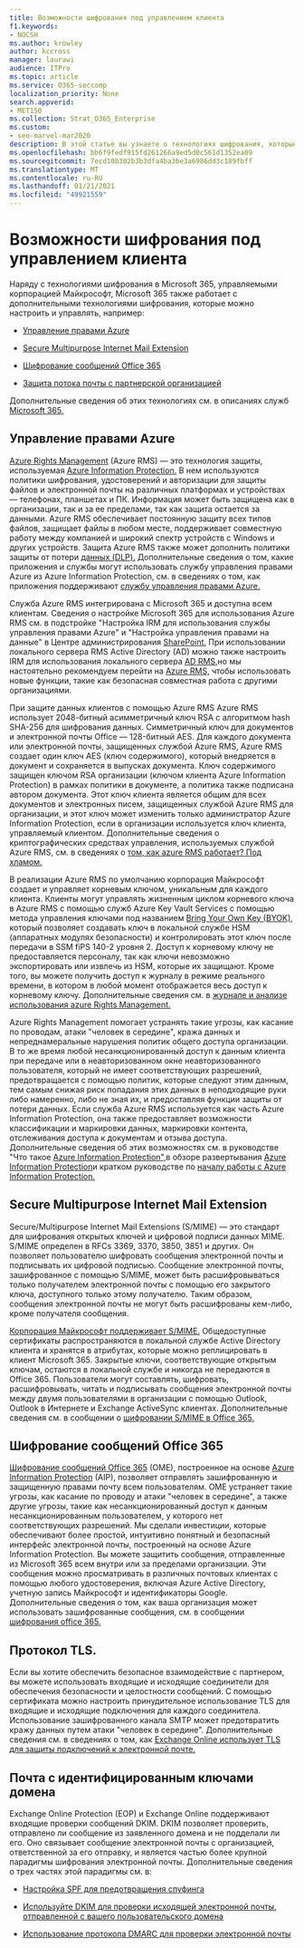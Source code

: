 ```yaml
---
title: Возможности шифрования под управлением клиента
f1.keywords:
- NOCSH
ms.author: krowley
author: kccross
manager: laurawi
audience: ITPro
ms.topic: article
ms.service: O365-seccomp
localization_priority: None
search.appverid:
- MET150
ms.collection: Strat_O365_Enterprise
ms.custom:
- seo-marvel-mar2020
description: В этой статье вы узнаете о технологиях шифрования, которые можно настраивать и управлять в Microsoft 365.
ms.openlocfilehash: bb6f9fedf915fd261266a9ed5d0c561d1352ea09
ms.sourcegitcommit: 7ecd10b302b3b3dfa4ba3be3a6986dd3c189fbff
ms.translationtype: MT
ms.contentlocale: ru-RU
ms.lasthandoff: 01/21/2021
ms.locfileid: "49921559"
---
```

# <a name="customer-managed-encryption-features"></a>Возможности шифрования под управлением клиента

Наряду с технологиями шифрования в Microsoft 365, управляемыми корпорацией Майкрософт, Microsoft 365 также работает с дополнительными технологиями шифрования, которые можно настроить и управлять, например:

- [Управление правами Azure](https://docs.microsoft.com/azure/information-protection/what-is-azure-rms)

- [Secure Multipurpose Internet Mail Extension](https://blogs.technet.com/b/exchange/archive/2014/12/15/how-to-configure-s-mime-in-office-365.aspx)

- [Шифрование сообщений Office 365](https://products.office.com/en-us/exchange/office-365-message-encryption)

- [Защита потока почты с партнерской организацией](https://docs.microsoft.com/exchange/mail-flow-best-practices/use-connectors-to-configure-mail-flow/set-up-connectors-for-secure-mail-flow-with-a-partner)

Дополнительные сведения об этих технологиях см. в описаниях служб [Microsoft 365.](https://technet.microsoft.com/library/office-365-service-descriptions.aspx)

## <a name="azure-rights-management"></a>Управление правами Azure

[Azure Rights Management](https://docs.microsoft.com/azure/information-protection/what-is-azure-rms) (Azure RMS) — это технология защиты, используемая [Azure Information Protection.](https://docs.microsoft.com/information-protection/understand-explore/what-is-information-protection) В нем используются политики шифрования, удостоверений и авторизации для защиты файлов и электронной почты на различных платформах и устройствах — телефонах, планшетах и ПК. Информация может быть защищена как в организации, так и за ее пределами, так как защита остается за данными. Azure RMS обеспечивает постоянную защиту всех типов файлов, защищает файлы в любом месте, поддерживает совместную работу между компанией и широкий спектр устройств с Windows и других устройств. Защита Azure RMS также может дополнить политики защиты от потери [данных (DLP).](https://docs.microsoft.com/exchange/security-and-compliance/data-loss-prevention/data-loss-prevention) Дополнительные сведения о том, какие приложения и службы могут использовать службу управления правами Azure из Azure Information Protection, см. в сведениях о том, как приложения поддерживают [службу управления правами Azure.](https://docs.microsoft.com/information-protection/understand-explore/applications-support)

Служба Azure RMS интегрирована с Microsoft 365 и доступна всем клиентам. Сведения о настройке Microsoft 365 для использования Azure RMS см. в подстройке "Настройка IRM для использования службы управления правами Azure" и "Настройка управления правами на данные" в Центре администрирования [SharePoint.](https://technet.microsoft.com/library/dn151475(v=exchg.150).aspx) При использовании локального сервера RMS Active Directory (AD) можно также настроить IRM для использования локального сервера [AD RMS,](https://docs.microsoft.com/office365/SecurityCompliance/configure-irm-to-use-an-on-premises-ad-rms-server)но мы настоятельно рекомендуем перейти на [Azure RMS,](https://docs.microsoft.com/azure/information-protection/migrate-from-ad-rms-to-azure-rms) чтобы использовать новые функции, такие как безопасная совместная работа с другими организациями.

При защите данных клиентов с помощью Azure RMS Azure RMS использует 2048-битный асимметричный ключ RSA с алгоритмом hash SHA-256 для шифрования данных. Симметричный ключ для документов и электронной почты Office — 128-битный AES. Для каждого документа или электронной почты, защищенных службой Azure RMS, Azure RMS создает один ключ AES (ключ содержимого), который внедряется в документ и сохраняется в выпусках документа. Ключ содержимого защищен ключом RSA организации (ключом клиента Azure Information Protection) в рамках политики в документе, а политика также подписана автором документа. Этот ключ клиента является общим для всех документов и электронных писем, защищенных службой Azure RMS для организации, и этот ключ может изменить только администратор Azure Information Protection, если в организации используется ключ клиента, управляемый клиентом. Дополнительные сведения о криптографических средствах управления, используемых службой Azure RMS, см. в сведениях о [том, как azure RMS работает? Под хламом.](https://docs.microsoft.com/information-protection/understand-explore/how-does-it-work)

В реализации Azure RMS по умолчанию корпорация Майкрософт создает и управляет корневым ключом, уникальным для каждого клиента. Клиенты могут управлять жизненным циклом корневого ключа в Azure RMS с помощью служб Azure Key Vault Services с помощью метода управления ключами под названием [Bring Your Own Key (BYOK),](https://docs.microsoft.com/azure/information-protection/plan-implement-tenant-key) который позволяет создавать ключ в локальной службе HSM (аппаратных модулях безопасности) и контролировать этот ключ после передачи в SSM fiPS 140-2 уровня 2. Доступ к корневому ключу не предоставляется персоналу, так как ключи невозможно экспортировать или извлечь из HSM, которые их защищают. Кроме того, вы можете получить доступ к журналу в режиме реального времени, в котором в любой момент отображается весь доступ к корневому ключу. Дополнительные сведения см. в [журнале и анализе использования azure Rights Management.](https://docs.microsoft.com/azure/information-protection/log-analyze-usage)

Azure Rights Management помогает устранять такие угрозы, как касание по проводам, атаки "человек в середине", кража данных и непреднамеральные нарушения политик общего доступа организации. В то же время любой несанкционированный доступ к данным клиента при передаче или в неавторизованном окне неавторизованного пользователя, который не имеет соответствующих разрешений, предотвращается с помощью политик, которые следуют этим данным, тем самым снижая риск попадания этих данных в неподходящие руки либо намеренно, либо не зная их, и предоставляя функции защиты от потери данных. Если служба Azure RMS используется как часть Azure Information Protection, она также предоставляет возможности классификации и маркировки данных, маркировки контента, отслеживания доступа к документам и отзыва доступа. Дополнительные сведения об этих возможностях см. в руководстве "Что такое [Azure Information Protection",](https://docs.microsoft.com/information-protection/understand-explore/what-is-information-protection)в обзоре развертывания [Azure Information Protection](https://docs.microsoft.com/information-protection/plan-design/deployment-roadmap)и кратком руководстве по [началу работы с Azure Information Protection.](https://docs.microsoft.com/information-protection/get-started/infoprotect-quick-start-tutorial)

## <a name="secure-multipurpose-internet-mail-extension"></a>Secure Multipurpose Internet Mail Extension

Secure/Multipurpose Internet Mail Extensions (S/MIME) — это стандарт для шифрования открытых ключей и цифровой подписи данных MIME. S/MIME определен в RFCs 3369, 3370, 3850, 3851 и других. Он позволяет пользователю шифровать сообщения электронной почты и подписывать их цифровой подписью. Сообщение электронной почты, зашифрованное с помощью S/MIME, может быть расшифровываться только получателем электронной почты с помощью его закрытого ключа, доступного только этому получателю. Таким образом, сообщения электронной почты не могут быть расшифрованы кем-либо, кроме получателя сообщения.

[Корпорация Майкрософт поддерживает S/MIME.](https://blogs.technet.com/b/exchange/archive/2014/12/15/how-to-configure-s-mime-in-office-365.aspx) Общедоступные сертификаты распространяются в локальной службе Active Directory клиента и хранятся в атрибутах, которые можно реплицировать в клиент Microsoft 365. Закрытые ключи, соответствующие открытым ключам, остаются в локальной службе и никогда не передаются в Office 365. Пользователи могут составлять, шифровать, расшифровывать, читать и подписывать сообщения электронной почты между двумя пользователями в организации с помощью Outlook, Outlook в Интернете и Exchange ActiveSync клиентах. Дополнительные сведения см. в сообщении о [шифровании S/MIME в Office 365.](https://blogs.office.com/2014/02/26/smime-encryption-now-in-office-365/)

## <a name="office-365-message-encryption"></a>Шифрование сообщений Office 365

[Шифрование сообщений Office 365](https://products.office.com/exchange/office-365-message-encryption) (OME), построенное на основе [Azure Information Protection](https://docs.microsoft.com/information-protection/understand-explore/what-is-information-protection) (AIP), позволяет отправлять зашифрованную и защищенную правами почту всем пользователям. OME устраняет такие угрозы, как касание по проводу и атаки "человек в середине", а также другие угрозы, такие как несанкционированный доступ к данным несанкционированным пользователем, у которого нет соответствующих разрешений. Мы сделали инвестиции, которые обеспечивают более простой, интуитивно понятный и безопасный интерфейс электронной почты, построенный на основе Azure Information Protection. Вы можете защитить сообщения, отправленные из Microsoft 365 всем внутри или за пределами организации. Эти сообщения можно просматривать в различных почтовых клиентах с помощью любого удостоверения, включая Azure Active Directory, учетную запись Майкрософт и идентификаторы Google. Дополнительные сведения о том, как ваша организация может использовать зашифрованные сообщения, см. в сообщении [шифрования office 365.](https://docs.microsoft.com/microsoft-365/compliance/ome)

## <a name="transport-layer-security"></a>Протокол TLS.   

Если вы хотите обеспечить безопасное взаимодействие с партнером, вы можете использовать входящие и исходящие соединители для обеспечения безопасности и целостности сообщений. С помощью сертификата можно настроить принудительное использование TLS для входящие и исходящие подключения для каждого соединитела. Использование зашифрованного канала SMTP может предотвратить кражу данных путем атаки "человек в середине". Дополнительные сведения см. в сведениях о том, как [Exchange Online использует TLS для защиты подключений к электронной почте.](https://docs.microsoft.com/microsoft-365/compliance/exchange-online-uses-tls-to-secure-email-connections)

## <a name="domain-keys-identified-mail"></a>Почта с идентифицированным ключами домена

Exchange Online Protection (EOP) и Exchange Online поддерживают входящие проверки сообщений DKIM. DKIM позволяет проверить, отправлено ли сообщение из заявленного домена и не подделали ли его. Оно связывает сообщение электронной почты с организацией, ответственной за его отправку, и является частью более крупной парадигмы шифрования электронной почты. Дополнительные сведения о трех частях этой парадигмы см. в:

- [Настройка SPF для предотвращения спуфинга](https://docs.microsoft.com/office365/SecurityCompliance/set-up-spf-in-office-365-to-help-prevent-spoofing)

- [Используйте DKIM для проверки исходящей электронной почты, отправленной с вашего пользовательского домена](https://docs.microsoft.com/office365/SecurityCompliance/use-dkim-to-validate-outbound-email)

- [Использование протокола DMARC для проверки электронной почты](https://docs.microsoft.com/office365/SecurityCompliance/use-dmarc-to-validate-email)
